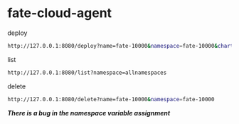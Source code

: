 # fate-cloud-agent


deploy
```bash
http://127.0.0.1:8080/deploy?name=fate-10000&namespace=fate-10000&chart=E:\machenlong\AI\github\owlet42\KubeFATE\k8s-deploy\fate-10000
```
list
```bash
http://127.0.0.1:8080/list?namespace=allnamespaces
```
delete
```bash
http://127.0.0.1:8080/delete?name=fate-10000&namespace=fate-10000
```

***There is a bug in the namespace variable assignment***